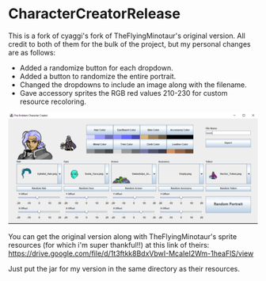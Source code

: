 # CharacterCreatorRelease

This is a fork of cyaggi's fork of TheFlyingMinotaur's original version. All credit to both of them for the bulk of the project, but my personal changes are as follows:

- Added a randomize button for each dropdown.
- Added a button to randomize the entire portrait.
- Changed the dropdowns to include an image along with the filename.
- Gave accessory sprites the RGB red values 210-230 for custom resource recoloring.

![UI](/FECCv3.png)

You can get the original version along with TheFlyingMinotaur's sprite resources (for which i'm super thankful!!) at this link of theirs: https://drive.google.com/file/d/1t3ftkk8BdxVbwI-McaIeI2Wm-1heaFlS/view

Just put the jar for my version in the same directory as their resources.
